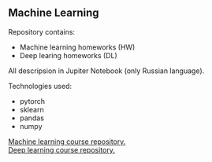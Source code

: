 Machine Learning
---
Repository contains:
- Machine learning homeworks (HW)
- Deep learing homeworks (DL)

All descripsion in Jupiter Notebook (only Russian language).

Technologies used:
- pytorch
- sklearn
- pandas
- numpy

[Machine learning course repository.](https://github.com/esokolov/ml-course-hse)
<br>[Deep learning course repository.](https://github.com/isadrtdinov/intro-to-dl-hse)
